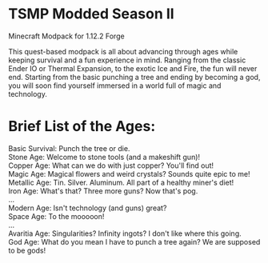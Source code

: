 # TSMP Modded Season II

Minecraft Modpack for 1.12.2 Forge

This quest-based modpack is all about advancing through ages while keeping survival and a fun experience in mind. Ranging from the classic Ender IO or Thermal Expansion, to the exotic Ice and Fire, the fun will never end. Starting from the basic punching a tree and ending by becoming a god, you will soon find yourself immersed in a world full of magic and technology.  


# Brief List of the Ages:
Basic Survival: Punch the tree or die.  
Stone Age: Welcome to stone tools (and a makeshift gun)!  
Copper Age: What can we do with just copper? You'll find out!  
Magic Age: Magical flowers and weird crystals? Sounds quite epic to me!  
Metallic Age: Tin. Silver. Aluminum. All part of a healthy miner's diet!  
Iron Age: What's that? Three more guns? Now that's pog.  
...  
Modern Age: Isn't technology (and guns) great?  
Space Age: To the mooooon!  
...  
Avaritia Age: Singularities? Infinity ingots? I don't like where this going.  
God Age: What do you mean I have to punch a tree again? We are supposed to be gods!  

